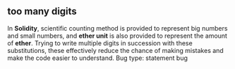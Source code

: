 ## too many digits
In **Solidity**, scientific counting method is provided to represent big numbers and small numbers, and **ether unit** is also provided to represent the amount of **ether**. Trying to write multiple digits in succession with these substitutions, these effectively reduce the chance of making mistakes and make the code easier to understand.
Bug type: statement bug